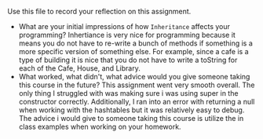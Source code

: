 Use this file to record your reflection on this assignment.

- What are your initial impressions of how `Inheritance` affects your programming?
Inhertiance is very nice for programming because it means you do not have to re-write a bunch of methods if something is a more specific version of something else. For example, since a cafe is a type of building it is nice that you do not have to write a toString for each of the Cafe, House, and Library. 
- What worked, what didn't, what advice would you give someone taking this course in the future?
This assignment went very smooth overall. The only thing I struggled with was making sure i was using super in the constructor correctly. Additionally, I ran into an error with returning a null when working with the hashtables but it was relatively easy to debug. The advice i would give to someone taking this course is utilize the in class examples when working on your homework.
